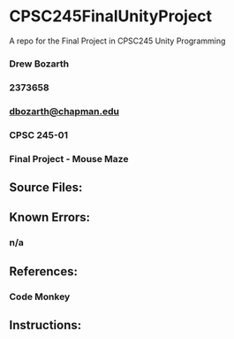 # CPSC245FinalUnityProject

A repo for the Final Project in CPSC245 Unity Programming

### Drew Bozarth

### 2373658

### dbozarth@chapman.edu

### CPSC 245-01

### Final Project - Mouse Maze

## Source Files:

###

## Known Errors:

### n/a

## References:

### Code Monkey

## Instructions:
